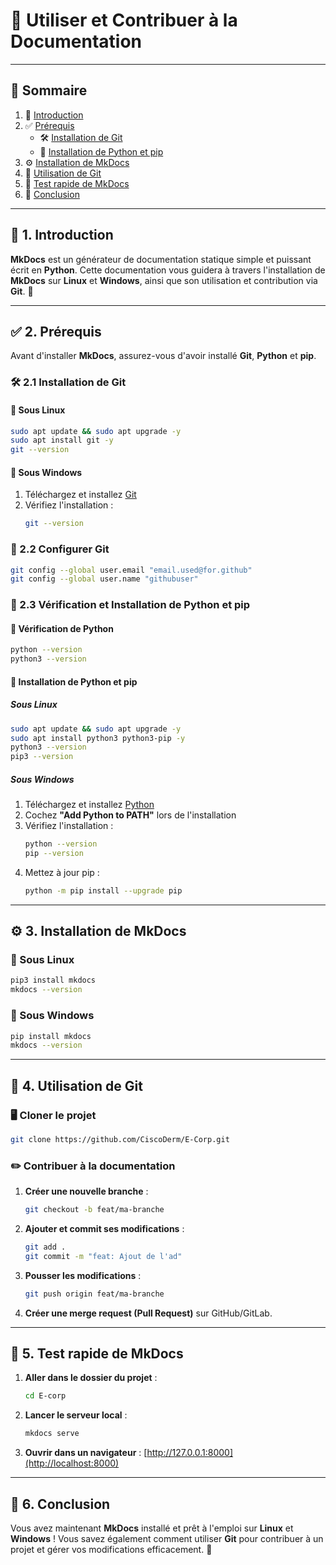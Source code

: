 # 📘 Utiliser et Contribuer à la Documentation

---

## 📖 Sommaire
1. 🎯 [Introduction](#-1-introduction)
2. ✅ [Prérequis](#-2-prérequis)
   - 🛠️ [Installation de Git](#-21-installation-de-git)
   - 🐍 [Installation de Python et pip](#-22-installation-de-python-et-pip)
3. ⚙️ [Installation de MkDocs](#-3-installation-de-mkdocs)
4. 🔄 [Utilisation de Git](#-4-utilisation-de-git)
5. 🚀 [Test rapide de MkDocs](#-5-test-rapide-de-mkdocs)
6. 🎯 [Conclusion](#-6-conclusion)

---

## 🎯 1. Introduction
**MkDocs** est un générateur de documentation statique simple et puissant écrit en **Python**. Cette documentation vous guidera à travers l'installation de **MkDocs** sur **Linux** et **Windows**, ainsi que son utilisation et contribution via **Git**. 🚀

---

## ✅ 2. Prérequis
Avant d'installer **MkDocs**, assurez-vous d'avoir installé **Git**, **Python** et **pip**.

### 🛠️ 2.1 Installation de Git

#### 🔹 Sous Linux
```sh
sudo apt update && sudo apt upgrade -y
sudo apt install git -y
git --version
```

#### 🔹 Sous Windows
1. Téléchargez et installez [Git](https://git-scm.com/downloads)
2. Vérifiez l'installation :
   ```sh
   git --version
   ```

### 🔧 2.2 Configurer Git
```sh
git config --global user.email "email.used@for.github"
git config --global user.name "githubuser"
```

### 🐍 2.3 Vérification et Installation de Python et pip

#### 🔹 Vérification de Python
```sh
python --version
python3 --version
```

#### 🔹 Installation de Python et pip
##### Sous Linux
```sh
sudo apt update && sudo apt upgrade -y
sudo apt install python3 python3-pip -y
python3 --version
pip3 --version
```

##### Sous Windows
1. Téléchargez et installez [Python](https://www.python.org/downloads/)
2. Cochez **"Add Python to PATH"** lors de l'installation
3. Vérifiez l'installation :
   ```sh
   python --version
   pip --version
   ```
4. Mettez à jour pip :
   ```sh
   python -m pip install --upgrade pip
   ```

---

## ⚙️ 3. Installation de MkDocs

### 🔹 Sous Linux
```sh
pip3 install mkdocs
mkdocs --version
```

### 🔹 Sous Windows
```sh
pip install mkdocs
mkdocs --version
```

---

## 🔄 4. Utilisation de Git

### 🖥️ Cloner le projet
```sh
git clone https://github.com/CiscoDerm/E-Corp.git
```

### ✏️ Contribuer à la documentation
1. **Créer une nouvelle branche** :
   ```sh
   git checkout -b feat/ma-branche
   ```
2. **Ajouter et commit ses modifications** :
   ```sh
   git add .
   git commit -m "feat: Ajout de l'ad"
   ```
3. **Pousser les modifications** :
   ```sh
   git push origin feat/ma-branche
   ```
4. **Créer une merge request (Pull Request)** sur GitHub/GitLab.

---

## 🚀 5. Test rapide de MkDocs

1. **Aller dans le dossier du projet** :
   ```sh
   cd E-corp
   ```
2. **Lancer le serveur local** :
   ```sh
   mkdocs serve
   ```
3. **Ouvrir dans un navigateur** :
   [http://127.0.0.1:8000](http://localhost:8000)

---

## 🎯 6. Conclusion
Vous avez maintenant **MkDocs** installé et prêt à l'emploi sur **Linux** et **Windows** ! Vous savez également comment utiliser **Git** pour contribuer à un projet et gérer vos modifications efficacement. 🚀

